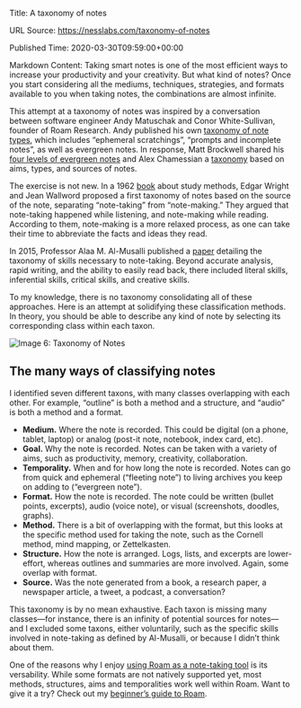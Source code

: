 Title: A taxonomy of notes

URL Source: https://nesslabs.com/taxonomy-of-notes

Published Time: 2020-03-30T09:59:00+00:00

Markdown Content:
Taking smart notes is one of the most efficient ways to increase your productivity and your creativity. But what kind of notes? Once you start considering all the mediums, techniques, strategies, and formats available to you when taking notes, the combinations are almost infinite.

This attempt at a taxonomy of notes was inspired by a conversation between software engineer Andy Matuschak and Conor White-Sullivan, founder of Roam Research. Andy published his own [taxonomy of note types](https://notes.andymatuschak.org/Taxonomy_of_note_types), which includes “ephemeral scratchings”, “prompts and incomplete notes”, as well as evergreen notes. In response, Matt Brockwell shared his [four levels of evergreen notes](https://medium.com/@mattbrockwell/a-taxonomy-of-notes-c6fc77aac311) and Alex Chamessian a [taxonomy](https://achamess.github.io/ideas/taxonomy_of_notes.html) based on aims, types, and sources of notes.

The exercise is not new. In a 1962 [book](https://amzn.to/2JphCT1) about study methods, Edgar Wright and Jean Wallword proposed a first taxonomy of notes based on the source of the note, separating “note-taking” from “note-making.” They argued that note-taking happened while listening, and note-making while reading. According to them, note-making is a more relaxed process, as one can take their time to abbreviate the facts and ideas they read.

In 2015, Professor Alaa M. Al-Musalli published a [paper](https://www.tandfonline.com/doi/full/10.1080/10904018.2015.1011643) detailing the taxonomy of skills necessary to note-taking. Beyond accurate analysis, rapid writing, and the ability to easily read back, there included literal skills, inferential skills, critical skills, and creative skills.

To my knowledge, there is no taxonomy consolidating all of these approaches. Here is an attempt at solidifying these classification methods. In theory, you should be able to describe any kind of note by selecting its corresponding class within each taxon.

![Image 6: Taxonomy of Notes](blob:https://nesslabs.com/5756b23f0798af66bf1929a3bb87e8ab)

The many ways of classifying notes
----------------------------------

I identified seven different taxons, with many classes overlapping with each other. For example, “outline” is both a method and a structure, and “audio” is both a method and a format.

*   **Medium.** Where the note is recorded. This could be digital (on a phone, tablet, laptop) or analog (post-it note, notebook, index card, etc).
*   **Goal.** Why the note is recorded. Notes can be taken with a variety of aims, such as productivity, memory, creativity, collaboration.
*   **Temporality.** When and for how long the note is recorded. Notes can go from quick and ephemeral (“fleeting note”) to living archives you keep on adding to (“evergreen note”).
*   **Format.** How the note is recorded. The note could be written (bullet points, excerpts), audio (voice note), or visual (screenshots, doodles, graphs).
*   **Method.** There is a bit of overlapping with the format, but this looks at the specific method used for taking the note, such as the Cornell method, mind mapping, or Zettelkasten.
*   **Structure.** How the note is arranged. Logs, lists, and excerpts are lower-effort, whereas outlines and summaries are more involved. Again, some overlap with format.
*   **Source.** Was the note generated from a book, a research paper, a newspaper article, a tweet, a podcast, a conversation?

This taxonomy is by no mean exhaustive. Each taxon is missing many classes—for instance, there is an infinity of potential sources for notes—and I excluded some taxons, either voluntarily, such as the specific skills involved in note-taking as defined by Al-Musalli, or because I didn’t think about them.

One of the reasons why I enjoy [using Roam as a note-taking tool](https://nesslabs.com/roam-research) is its versability. While some formats are not natively supported yet, most methods, structures, aims and temporalities work well within Roam. Want to give it a try? Check out my [beginner’s guide to Roam](https://nesslabs.com/roam-research-beginner-guide).
